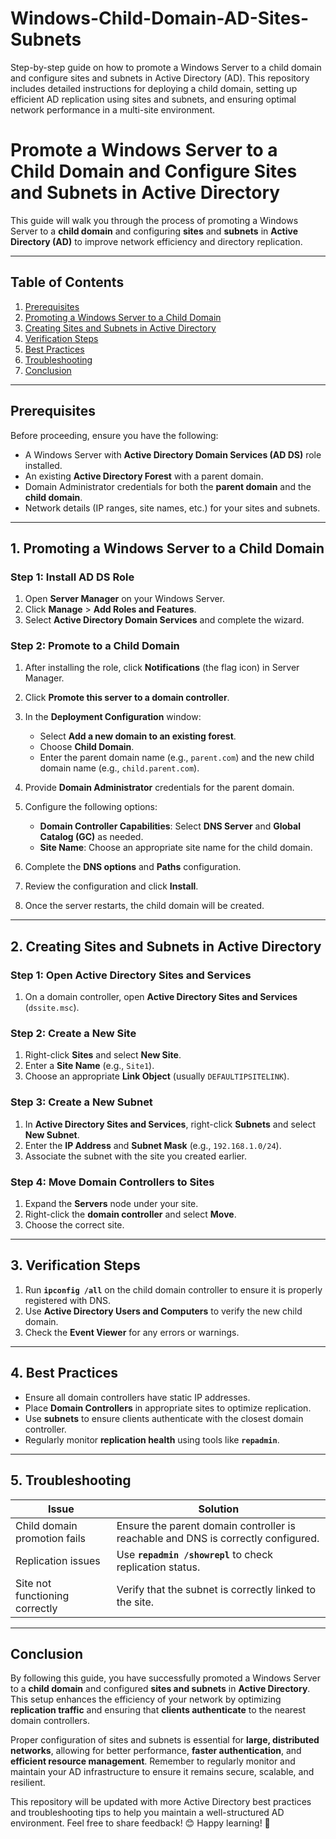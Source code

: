 # Windows-Child-Domain-AD-Sites-Subnets
Step-by-step guide on how to promote a Windows Server to a child domain and configure sites and subnets in Active Directory (AD). This repository includes detailed instructions for deploying a child domain, setting up efficient AD replication using sites and subnets, and ensuring optimal network performance in a multi-site environment.


# **Promote a Windows Server to a Child Domain and Configure Sites and Subnets in Active Directory**

This guide will walk you through the process of promoting a Windows Server to a **child domain** and configuring **sites** and **subnets** in **Active Directory (AD)** to improve network efficiency and directory replication.

---

## **Table of Contents**
1. [Prerequisites](#prerequisites)  
2. [Promoting a Windows Server to a Child Domain](#promoting-a-windows-server-to-a-child-domain)  
3. [Creating Sites and Subnets in Active Directory](#creating-sites-and-subnets-in-active-directory)  
4. [Verification Steps](#verification-steps)  
5. [Best Practices](#best-practices)  
6. [Troubleshooting](#troubleshooting)
7. [Conclusion](#conclusion)

---

## **Prerequisites**
Before proceeding, ensure you have the following:

- A Windows Server with **Active Directory Domain Services (AD DS)** role installed.
- An existing **Active Directory Forest** with a parent domain.
- Domain Administrator credentials for both the **parent domain** and the **child domain**.
- Network details (IP ranges, site names, etc.) for your sites and subnets.

---

## **1. Promoting a Windows Server to a Child Domain**

### **Step 1: Install AD DS Role**
1. Open **Server Manager** on your Windows Server.
2. Click **Manage** > **Add Roles and Features**.
3. Select **Active Directory Domain Services** and complete the wizard.

### **Step 2: Promote to a Child Domain**
1. After installing the role, click **Notifications** (the flag icon) in Server Manager.
2. Click **Promote this server to a domain controller**.
3. In the **Deployment Configuration** window:
   - Select **Add a new domain to an existing forest**.
   - Choose **Child Domain**.
   - Enter the parent domain name (e.g., `parent.com`) and the new child domain name (e.g., `child.parent.com`).

4. Provide **Domain Administrator** credentials for the parent domain.

5. Configure the following options:
   - **Domain Controller Capabilities**: Select **DNS Server** and **Global Catalog (GC)** as needed.
   - **Site Name**: Choose an appropriate site name for the child domain.

6. Complete the **DNS options** and **Paths** configuration.

7. Review the configuration and click **Install**.

8. Once the server restarts, the child domain will be created.

---

## **2. Creating Sites and Subnets in Active Directory**

### **Step 1: Open Active Directory Sites and Services**
1. On a domain controller, open **Active Directory Sites and Services** (`dssite.msc`).

### **Step 2: Create a New Site**
1. Right-click **Sites** and select **New Site**.
2. Enter a **Site Name** (e.g., `Site1`).
3. Choose an appropriate **Link Object** (usually `DEFAULTIPSITELINK`).

### **Step 3: Create a New Subnet**
1. In **Active Directory Sites and Services**, right-click **Subnets** and select **New Subnet**.
2. Enter the **IP Address** and **Subnet Mask** (e.g., `192.168.1.0/24`).
3. Associate the subnet with the site you created earlier.

### **Step 4: Move Domain Controllers to Sites**
1. Expand the **Servers** node under your site.
2. Right-click the **domain controller** and select **Move**.
3. Choose the correct site.

---

## **3. Verification Steps**

1. Run **`ipconfig /all`** on the child domain controller to ensure it is properly registered with DNS.
2. Use **Active Directory Users and Computers** to verify the new child domain.
3. Check the **Event Viewer** for any errors or warnings.

---

## **4. Best Practices**

- Ensure all domain controllers have static IP addresses.
- Place **Domain Controllers** in appropriate sites to optimize replication.
- Use **subnets** to ensure clients authenticate with the closest domain controller.
- Regularly monitor **replication health** using tools like **`repadmin`**.

---

## **5. Troubleshooting**

| **Issue**                     | **Solution**                                                        |
|--------------------------------|----------------------------------------------------------------------|
| Child domain promotion fails   | Ensure the parent domain controller is reachable and DNS is correctly configured. |
| Replication issues             | Use **`repadmin /showrepl`** to check replication status.            |
| Site not functioning correctly | Verify that the subnet is correctly linked to the site.              |

---

## **Conclusion**  

By following this guide, you have successfully promoted a Windows Server to a **child domain** and configured **sites and subnets** in **Active Directory**. This setup enhances the efficiency of your network by optimizing **replication traffic** and ensuring that **clients authenticate** to the nearest domain controllers.

Proper configuration of sites and subnets is essential for **large, distributed networks**, allowing for better performance, **faster authentication**, and **efficient resource management**. Remember to regularly monitor and maintain your AD infrastructure to ensure it remains secure, scalable, and resilient.

This repository will be updated with more Active Directory best practices and troubleshooting tips to help you maintain a well-structured AD environment. Feel free to share feedback! 😊
Happy learning! 🎉
